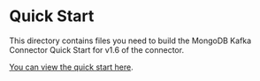 # Quick Start

This directory contains files you need to build the MongoDB Kafka Connector Quick Start
for v1.6 of the connector.

[You can view the quick start here](https://docs.mongodb.com/kafka-connector/v1.6/quick-start/).
